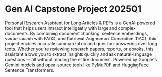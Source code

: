 # Gen AI Capstone Project 2025Q1
Personal Research Assistant for Long Articles & PDFs is a GenAI-powered tool that helps users interact intelligently with large and complex documents. By combining document chunking, sentence embeddings, vector search with FAISS, and Retrieval-Augmented Generation (RAG), this project enables accurate summarization and question-answering over long texts. Whether you're reviewing research papers, reports, or ebooks, this assistant allows you to extract insights quickly and ask natural-language questions — all without reading the entire document. Powered by Google's Gemini models and open-source tools like PyMuPDF and HuggingFace Sentence Transformers.
